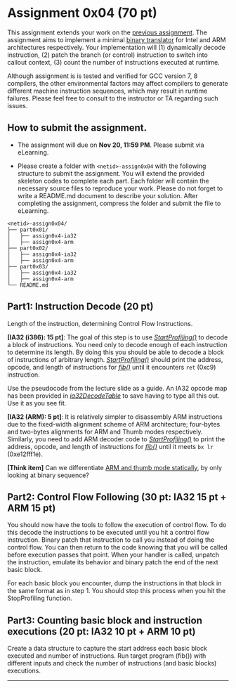 # Assignment 0x04 (70 pt)

This assignment extends your work on the [previous assignment][assignment0x3]. The assignment aims to  implement a minimal [binary translator] for Intel and ARM architectures respectively. Your implementation will (1) dynamically decode instruction, (2) patch the branch (or control) instruction to switch into callout context, (3) count the number of instructions executed at runtime. 

Although assignment is is tested and verified for GCC version 7, 8 compilers, the other environmental factors may affect compilers to generate different machine instruction sequences, which may result in runtime failures. Please feel free to consult to the instructor or TA regarding such issues. 

## How to submit the assignment.

* The assignment will due on **Nov 20, 11:59 PM**. Please submit via eLearning.  

* Please create a folder with `<netid>-assign0x04` with the following structure to submit the assignment.
You will extend the provided skeleton codes to complete each part. Each folder will contain the necessary source files to reproduce your work. Please do not forget to write a README.md document to describe your solution. After completing the assignment, compress the folder and submit the file to eLearning.

```
<netid>-assign0x04/
├── part0x01/
│   ├── assign0x4-ia32
│   ├── assign0x4-arm
├── part0x02/
│   ├── assign0x4-ia32
│   ├── assign0x4-arm
├── part0x03/
│   ├── assign0x4-ia32
│   ├── assign0x4-arm
└── README.md
```

## Part1: Instruction Decode (20 pt)

Length of the instruction, determining Control Flow Instructions.

**[IA32 (i386): 15 pt]**: The goal of this step is to use *[StartProfiling()]* to decode a block of instructions. You need only to decode enough of each instruction to determine its length. By doing this you should be able to decode a block of instructions of arbitrary length. *[StartProfiling()]* should print the address, opcode, and length of instructions for *[fib()]* until it encounters `ret` (0xc9) instruction. 

Use the pseudocode from the lecture slide as a guide. An IA32 opcode map has been provided in *[ia32DecodeTable]* to save having to type all this out. Use it as you see fit.

**[IA32 (ARM): 5 pt]**: It is relatively simpler to disassembly ARM instructions due to the fixed-width alignment scheme of ARM architecture; four-bytes and two-bytes alignments for ARM and Thumb modes respectively. Similarly, you need to add ARM decoder code to *[StartProfiling()]* to print the address, opcode, and length of instructions for *[fib()]* until it meets `bx lr` (0xe12fff1e). 

**[Think item]** Can we differentiate [ARM and thumb mode statically][arm-vs-thumb], by only looking at binary sequence?

## Part2: Control Flow Following (30 pt: IA32 15 pt + ARM 15 pt)
You should now have the tools to follow the execution of control flow. To do this decode the instructions to be executed until you hit a control flow instruction. Binary patch that instruction to call you instead of doing the control flow. You can then return to the code knowing that you will be called before execution passes that point. When your handler is called, unpatch the instruction, emulate its behavior and binary patch the end of the next basic block.

For each basic block you encounter, dump the instructions in that block in the same format as in step 1. You should stop this process when you hit the StopProfiling function.

## Part3: Counting basic block and instruction executions (20 pt: IA32 10 pt + ARM 10 pt)

Create a data structure to capture the start address each basic block executed and number of instructions. Run target program (fib()) with different inputs and check the number of instructions (and basic blocks) executions.

---
[assignment0x3]:http://syssec0.utdallas.edu/utd-classes/cs6332.001-f20-assign0x3
[StartProfiling()]:assign0x04-ia32/assign0x04.c#L85
[fib()]:http://syssec0.utdallas.edu/utd-classes/cs6332.001-f20-assign0x3
[ia32DecodeTable]:assign0x04-ia32/ia32_disas.c#L19
[arm-vs-thumb]:https://elixir.bootlin.com/linux/latest/source/arch/arm/include/asm/opcodes.h#L56
[binary translator]:http://season-lab.github.io/papers/sok-dbi-ASIACCS19.pdf
